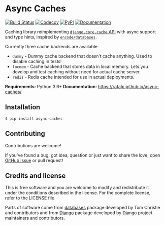 # Async Caches

[![Build Status](https://travis-ci.org/rafalp/async-caches.svg?branch=master)](https://travis-ci.org/rafalp/async-caches)
[![Codecov](https://codecov.io/gh/rafalp/async-caches/branch/master/graph/badge.svg)](https://codecov.io/gh/rafalp/async-caches)
[![PyPI](https://img.shields.io/badge/release-0.1-green.svg)](https://pypi.org/project/async-caches/)
[![Documentation](https://img.shields.io/badge/documentation-blue.svg)](https://rafalp.github.io/async-caches/)

Caching library reimplementing [`django.core.cache` API](https://docs.djangoproject.com/en/2.2/topics/cache/#the-low-level-cache-api) with async support and type hints, inspired by [`encode/databases`](https://github.com/encode/databases).

Currently three cache backends are available:

* `dummy` - Dummy cache backend that doesn't cache anything. Used to disable caching in tests!
* `locmem` - Cache backend that stores data in local memory. Lets you develop and test caching without need for actual cache server.
* `redis` - Redis cache intended for use in actual deployments.

**Requirements:** Python 3.6+
**Documentation:** https://rafalp.github.io/async-caches/


## Installation

```console
$ pip install async-caches
```


## Contributing

Contributions are welcome!

If you've found a bug, got idea, question or just want to share the love, open [GitHub issue](https://github.com/rafalp/async-caches/issues) or pull request!


## Credits and license

This is free software and you are welcome to modify and redistribute it under the conditions described in the license. For the complete license, refer to the LICENSE file.

Parts of software come from [databases](https://github.com/encode/databases/issues) package developed by Tom Christie and contributors and from [Django](https://github.com/django/django) package developed by Django project maintainers and contributors.